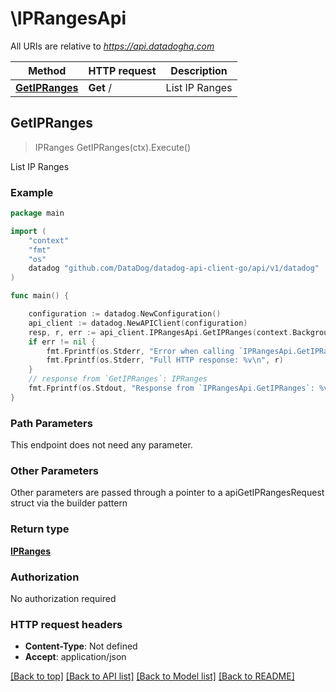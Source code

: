 # \IPRangesApi

All URIs are relative to *https://api.datadoghq.com*

Method | HTTP request | Description
------------- | ------------- | -------------
[**GetIPRanges**](IPRangesApi.md#GetIPRanges) | **Get** / | List IP Ranges



## GetIPRanges

> IPRanges GetIPRanges(ctx).Execute()

List IP Ranges



### Example

```go
package main

import (
    "context"
    "fmt"
    "os"
    datadog "github.com/DataDog/datadog-api-client-go/api/v1/datadog"
)

func main() {

    configuration := datadog.NewConfiguration()
    api_client := datadog.NewAPIClient(configuration)
    resp, r, err := api_client.IPRangesApi.GetIPRanges(context.Background(), ).Execute()
    if err != nil {
        fmt.Fprintf(os.Stderr, "Error when calling `IPRangesApi.GetIPRanges``: %v\n", err)
        fmt.Fprintf(os.Stderr, "Full HTTP response: %v\n", r)
    }
    // response from `GetIPRanges`: IPRanges
    fmt.Fprintf(os.Stdout, "Response from `IPRangesApi.GetIPRanges`: %v\n", resp)
}
```

### Path Parameters

This endpoint does not need any parameter.

### Other Parameters

Other parameters are passed through a pointer to a apiGetIPRangesRequest struct via the builder pattern


### Return type

[**IPRanges**](IPRanges.md)

### Authorization

No authorization required

### HTTP request headers

- **Content-Type**: Not defined
- **Accept**: application/json

[[Back to top]](#) [[Back to API list]](../README.md#documentation-for-api-endpoints)
[[Back to Model list]](../README.md#documentation-for-models)
[[Back to README]](../README.md)

